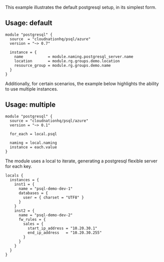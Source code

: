 This example illustrates the default postgresql setup, in its simplest form.

## Usage: default

```hcl
module "postgresql" {
  source  = "cloudnationhq/psql/azure"
  version = "~> 0.7"

  instance = {
    name           = module.naming.postgresql_server.name
    location       = module.rg.groups.demo.location
    resource_group = module.rg.groups.demo.name
  }
}
```

Additionally, for certain scenarios, the example below highlights the ability to use multiple instances.

## Usage: multiple

```hcl
module "postgresql" {
  source = "cloudnationhq/psql/azure"
  version = "~> 0.1"

  for_each = local.psql

  naming = local.naming
  instance = each.value
}
```

The module uses a local to iterate, generating a postgresql flexible server for each key.

```hcl
locals {
  instances = {
    inst1 = {
      name = "psql-demo-dev-1"
      databases = {
        user = { charset = "UTF8" }
      }
    }
    inst2 = {
      name = "psql-demo-dev-2"
      fw_rules = {
        sales = {
          start_ip_address = "10.20.30.1"
          end_ip_address   = "10.20.30.255"
        }
      }
    }
  }
}
```
